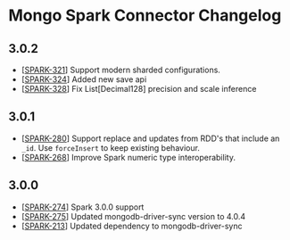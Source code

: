 # Mongo Spark Connector Changelog

## 3.0.2
  * [[SPARK-321](https://jira.mongodb.org/browse/SPARK-321)] Support modern sharded configurations.
  * [[SPARK-324](https://jira.mongodb.org/browse/SPARK-324)] Added new save api
  * [[SPARK-328](https://jira.mongodb.org/browse/SPARK-328)] Fix List[Decimal128] precision and scale inference

## 3.0.1
  * [[SPARK-280](https://jira.mongodb.org/browse/SPARK-280)] Support replace and updates from RDD's that include an `_id`. 
    Use `forceInsert` to keep existing behaviour.
  * [[SPARK-268](https://jira.mongodb.org/browse/SPARK-268)] Improve Spark numeric type interoperability.

## 3.0.0
  * [[SPARK-274](https://jira.mongodb.org/browse/SPARK-274)] Spark 3.0.0 support
  * [[SPARK-275](https://jira.mongodb.org/browse/SPARK-275)] Updated mongodb-driver-sync version to 4.0.4
  * [[SPARK-213](https://jira.mongodb.org/browse/SPARK-213)] Updated dependency to mongodb-driver-sync
